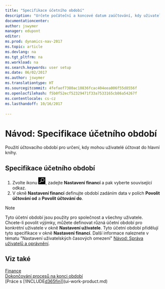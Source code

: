 ```yaml
---
title: "Specifikace účetního období"
description: "Určete počáteční a koncové datum zaúčtování, kdy uživatelé mohou účtovat do hlavní knihy."
documentationcenter: 
author: jswymer
manager: edupont
editor: 
ms.prod: dynamics-nav-2017
ms.topic: article
ms.devlang: na
ms.tgt_pltfrm: na
ms.workload: na
ms.search.keywords: user setup
ms.date: 06/02/2017
ms.author: jswymer
ms.translationtype: HT
ms.sourcegitcommit: 4fefaef7380ac10836fcac404eea006f55d8556f
ms.openlocfilehash: f5b0f52ecf52329471f33a7533165cb86a54267f
ms.contentlocale: cs-cz
ms.lasthandoff: 10/16/2017

---
```

# <a name="how-to-specify-posting-periods"></a>Návod: Specifikace účetního období
Použití účtovacího období pro určení, kdy mohou uživatelé účtovat do hlavní knihy.  

## <a name="to-specify-posting-periods"></a>Specifikace účetního období
1. Zvolte ikonu ![Vyhledat stránku nebo sestavu](media/ui-search/search_small.png "Ikona Vyhledat stránku nebo sestavu"), zadejte **Nastavení financí** a pak vyberte související odkaz.  
2. V okně **Nastavení financí** definujte období zadáním data v polích **Povolit účtování od** a **Povolit účtování do**.  

> [!NOTE]  
>   Tyto účetní období jsou použity pro společnost a všechny uživatele. Chcete-li povolit výjimky, můžete definovat různá účetní období pro konkrétní uživatele v okně **Nastavení uživatele**. Tyto účetní období přidělují tyto specifikace v okně **Nastavení financí**. Další informace naleznete v tématu "Nastavení uživatelských časových omezení" [Návod: Správa uživatelů a oprávnění](ui-how-users-permissions.md).

## <a name="see-also"></a>Viz také
[Finance](finance.md)  
[Dokončování procesů na konci období](year-how-complete-period-end-processes.md)  
[Práce s [!INCLUDE[d365fin](includes/d365fin_md.md)]](ui-work-product.md)

